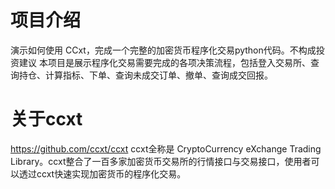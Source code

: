 # 项目介绍
演示如何使用 CCxt，完成一个完整的加密货币程序化交易python代码。不构成投资建议
本项目是展示程序化交易需要完成的各项决策流程，包括登入交易所、查询持仓、计算指标、下单、查询未成交订单、撤单、查询成交回报。

# 关于ccxt
https://github.com/ccxt/ccxt
ccxt全称是 CryptoCurrency eXchange Trading Library。ccxt整合了一百多家加密货币交易所的行情接口与交易接口，使用者可以透过ccxt快速实现加密货币的程序化交易。
